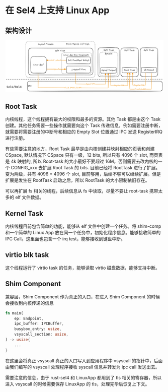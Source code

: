 # 在 Sel4 上支持 Linux App

## 架构设计

![](design-3.excalidraw.png)

## Root Task

内核线程，这个线程拥有最大的权限和最多的资源。其他 Task 都是由这个 Task 创建。其他任务需要一些操作就需要向这个 Task 传递信息，例如需要注册中断，就需要将需要注册的中断号和相应的 Empty Slot 位置通过 IPC 发送 RegisterIRQ 进行注册。

有些需要注意的地方，Root Task 最早是由内核创建并映射相应的页表和创建 CSpace, 默认情况下 CSpace 只有一级，12 bits, 所以只有 4096 个 slot, 而页表是 4k 映射的, 所以 Root-task 的大小最好不要超过 16M，否则需要去改内核的一个 CONFIG_xxx 去扩展 Root Task 的 bits. 目前已经将 RootTask 进行了扩展。变为两级，共有 4096 * 4096 个 slot, 目前够用，后续不够可以继续扩展。但是扩展是发生在 RootTask 启动之后，所以 RootTask 的大小限制依旧存在。

可以再扩展 fs 相关的线程，后续信息从 fs 中读取，尽量不要让 root-task 携带太多的 elf 文件数据。

## Kernel Task

内核线程目前包含简单的功能，能够从 elf 文件中创建一个任务。将 shim-comp 和一个简单的 Linux App 放在同一个任务中，初始化程序信息。能够接收简单的 IPC Call。这里面也包含一个 irq test，能够接收到键盘中断。

## virtio blk task

这个线程运行了 virtio task 的任务，能够读取 virtio 磁盘数据，能够支持中断。

## Shim Component

兼容层，Shim Component 作为真正的入口，在进入 Shim Component 的时候会接收到内核传递的信息

```rust
fn main(
    ep: Endpoint,
    ipc_buffer: IPCBuffer,
    busybox_entry: usize,
    vsyscall_section: usize,
) -> usize{
    ...
}
```

在这里会将真正 vsyscall 真正的入口写入到应用程序中 vsyscall 的指针中，后面由我们编写的 vsyscall 处理程序接收 syscall 信息并转发为 ipc call 发送出去。

需要注意的信息，由于 rust-sel4 和 LinuxApp 都用到了 tls 相关的寄存器，所以进入 vsyscall 的时候需要保存 LinuxApp 的 tls，处理完毕后恢复上下文。